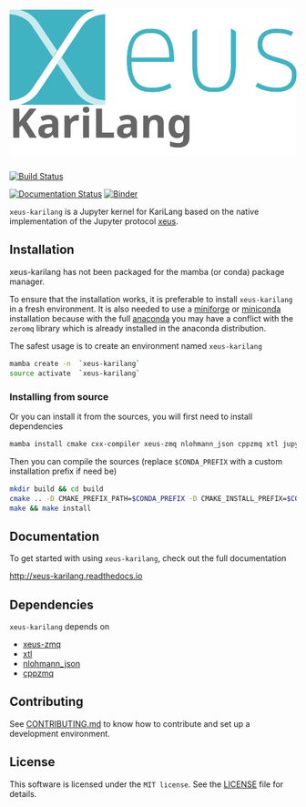 # ![xeus-karilang](docs/source/xeus-logo.svg)

[![Build Status](https://github.com/Vipul-Cariappa/KariLang-Kernel/actions/workflows/main.yml/badge.svg)](https://github.com/Vipul-Cariappa/KariLang-Kernel/actions/workflows/main.yml)

[![Documentation Status](http://readthedocs.org/projects/xeus-karilang/badge/?version=latest)](https://xeus-karilangreadthedocs.io/en/latest/?badge=latest)
[![Binder](https://mybinder.org/badge_logo.svg)](https://mybinder.org/v2/gh/Vipul-Cariappa/KariLang-Kernel/main?urlpath=/lab/tree/notebooks/xeus-karilang.ipynb)

`xeus-karilang` is a Jupyter kernel for KariLang based on the native implementation of the
Jupyter protocol [xeus](https://github.com/jupyter-xeus/xeus).

## Installation

xeus-karilang has not been packaged for the mamba (or conda) package manager.

To ensure that the installation works, it is preferable to install `xeus-karilang` in a
fresh environment. It is also needed to use a
[miniforge](https://github.com/conda-forge/miniforge#mambaforge) or
[miniconda](https://conda.io/miniconda.html) installation because with the full
[anaconda](https://www.anaconda.com/) you may have a conflict with the `zeromq` library
which is already installed in the anaconda distribution.

The safest usage is to create an environment named `xeus-karilang`

```bash
mamba create -n  `xeus-karilang`
source activate  `xeus-karilang`
```

<!-- ### Installing from conda-forge

Then you can install in this environment `xeus-karilang` and its dependencies

```bash
mamba install`xeus-karilang` notebook -c conda-forge
``` -->

### Installing from source

Or you can install it from the sources, you will first need to install dependencies

```bash
mamba install cmake cxx-compiler xeus-zmq nlohmann_json cppzmq xtl jupyterlab -c conda-forge
```

Then you can compile the sources (replace `$CONDA_PREFIX` with a custom installation
prefix if need be)

```bash
mkdir build && cd build
cmake .. -D CMAKE_PREFIX_PATH=$CONDA_PREFIX -D CMAKE_INSTALL_PREFIX=$CONDA_PREFIX -D CMAKE_INSTALL_LIBDIR=lib
make && make install
```

<!-- ## Trying it online

To try out xeus-karilang interactively in your web browser, just click on the binder link:
(Once Conda Package is Ready)

[![Binder](binder-logo.svg)](https://mybinder.org/v2/gh/Vipul-Cariappa/KariLang-Kernel/main?urlpath=/lab/tree/notebooks/xeus-karilang.ipynb) -->



## Documentation

To get started with using `xeus-karilang`, check out the full documentation

http://xeus-karilang.readthedocs.io


## Dependencies

`xeus-karilang` depends on

- [xeus-zmq](https://github.com/jupyter-xeus/xeus-zmq)
- [xtl](https://github.com/xtensor-stack/xtl)
- [nlohmann_json](https://github.com/nlohmann/json)
- [cppzmq](https://github.com/zeromq/cppzmq)

## Contributing

See [CONTRIBUTING.md](./CONTRIBUTING.md) to know how to contribute and set up a
development environment.

## License

This software is licensed under the `MIT license`. See the [LICENSE](LICENSE)
file for details.
